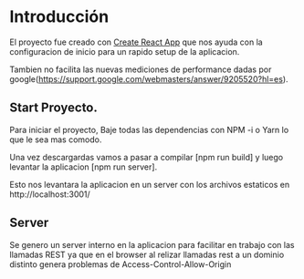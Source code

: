 # Introducción

El proyecto fue creado con [Create React App](https://github.com/facebook/create-react-app) que nos ayuda con la configuracion de inicio para un rapido setup de la aplicacion.

Tambien no facilita las nuevas mediciones de performance dadas por google(https://support.google.com/webmasters/answer/9205520?hl=es).

## Start Proyecto.

Para iniciar el proyecto, Baje todas las dependencias con NPM -i o Yarn lo que le sea mas comodo.

Una vez descargardas vamos a pasar a compilar [npm run build] y luego levantar la aplicacion [npm run server].

Esto nos levantara la aplicacion en un server con los archivos estaticos en http://localhost:3001/


## Server
Se genero un server interno en la aplicacion para facilitar en trabajo con las llamadas REST ya que en el browser al relizar llamadas rest a un dominio distinto genera problemas de  Access-Control-Allow-Origin 



